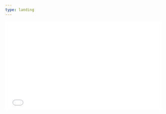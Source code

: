 ```yaml
---
type: landing
---
```

<style>
.resume {
  width:100%;
  padding-bottom:56.25%;
  position:relative;
}

.resume-frame {
  position: absolute;
  top: 0px;
  left:0px;
  width:100%;
  height:100%;
  border: none;
  overflow: hidden;
}

.col-12 {
	flex: 0 0 100% !important;
	max-width: 100% !important;
}
</style>
<div class="resume">
    <embed class="resume-frame" src="/uploads/resume.pdf" type="application/pdf">
</div>